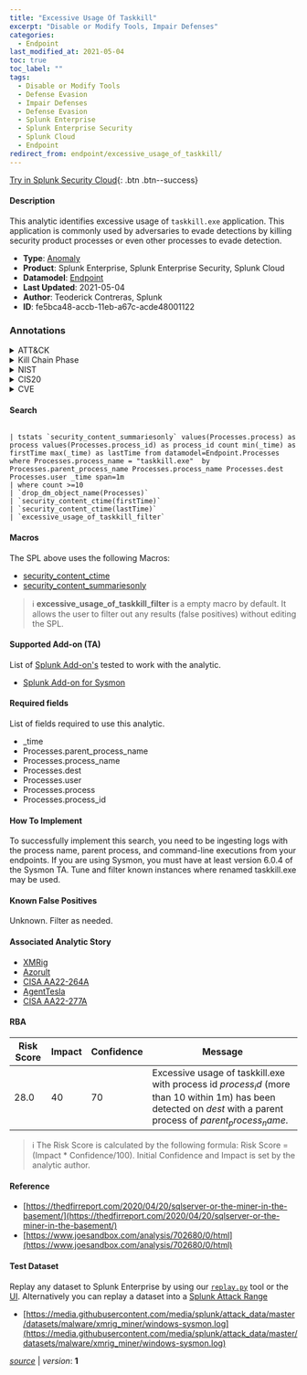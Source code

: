 ```yaml
---
title: "Excessive Usage Of Taskkill"
excerpt: "Disable or Modify Tools, Impair Defenses"
categories:
  - Endpoint
last_modified_at: 2021-05-04
toc: true
toc_label: ""
tags:
  - Disable or Modify Tools
  - Defense Evasion
  - Impair Defenses
  - Defense Evasion
  - Splunk Enterprise
  - Splunk Enterprise Security
  - Splunk Cloud
  - Endpoint
redirect_from: endpoint/excessive_usage_of_taskkill/
---
```




[Try in Splunk Security Cloud](https://www.splunk.com/en_us/cyber-security.html){: .btn .btn--success}

#### Description

This analytic identifies excessive usage of `taskkill.exe` application. This application is commonly used by adversaries to evade detections by killing security product processes or even other processes to evade detection.

- **Type**: [Anomaly](https://github.com/splunk/security_content/wiki/Detection-Analytic-Types)
- **Product**: Splunk Enterprise, Splunk Enterprise Security, Splunk Cloud
- **Datamodel**: [Endpoint](https://docs.splunk.com/Documentation/CIM/latest/User/Endpoint)
- **Last Updated**: 2021-05-04
- **Author**: Teoderick Contreras, Splunk
- **ID**: fe5bca48-accb-11eb-a67c-acde48001122

### Annotations
<details>
  <summary>ATT&CK</summary>

<div markdown="1">

#### [ATT&CK](https://attack.mitre.org/)

| ID          | Technique   | Tactic         |
| ----------- | ----------- |--------------- |
| [T1562.001](https://attack.mitre.org/techniques/T1562/001/) | Disable or Modify Tools | Defense Evasion |

| [T1562](https://attack.mitre.org/techniques/T1562/) | Impair Defenses | Defense Evasion |

</div>
</details>


<details>
  <summary>Kill Chain Phase</summary>

<div markdown="1">

* Exploitation


</div>
</details>


<details>
  <summary>NIST</summary>

<div markdown="1">



</div>
</details>

<details>
  <summary>CIS20</summary>

<div markdown="1">



</div>
</details>

<details>
  <summary>CVE</summary>

<div markdown="1">


</div>
</details>


#### Search

```

| tstats `security_content_summariesonly` values(Processes.process) as process values(Processes.process_id) as process_id count min(_time) as firstTime max(_time) as lastTime from datamodel=Endpoint.Processes where Processes.process_name = "taskkill.exe"  by Processes.parent_process_name Processes.process_name Processes.dest Processes.user _time span=1m 
| where count >=10 
| `drop_dm_object_name(Processes)` 
| `security_content_ctime(firstTime)` 
| `security_content_ctime(lastTime)` 
| `excessive_usage_of_taskkill_filter`
```

#### Macros
The SPL above uses the following Macros:
* [security_content_ctime](https://github.com/splunk/security_content/blob/develop/macros/security_content_ctime.yml)
* [security_content_summariesonly](https://github.com/splunk/security_content/blob/develop/macros/security_content_summariesonly.yml)

> :information_source:
> **excessive_usage_of_taskkill_filter** is a empty macro by default. It allows the user to filter out any results (false positives) without editing the SPL.


#### Supported Add-on (TA)
List of [Splunk Add-on's](https://docs.splunk.com/Documentation/AddOns/released/Overview/AboutSplunkadd-ons) tested to work with the analytic.

* [Splunk Add-on for Sysmon](https://splunkbase.splunk.com/app/5709)


#### Required fields
List of fields required to use this analytic.
* _time
* Processes.parent_process_name
* Processes.process_name
* Processes.dest
* Processes.user
* Processes.process
* Processes.process_id



#### How To Implement
To successfully implement this search, you need to be ingesting logs with the process name, parent process, and command-line executions from your endpoints. If you are using Sysmon, you must have at least version 6.0.4 of the Sysmon TA. Tune and filter known instances where renamed taskkill.exe may be used.
#### Known False Positives
Unknown. Filter as needed.

#### Associated Analytic Story
* [XMRig](/stories/xmrig)
* [Azorult](/stories/azorult)
* [CISA AA22-264A](/stories/cisa_aa22-264a)
* [AgentTesla](/stories/agenttesla)
* [CISA AA22-277A](/stories/cisa_aa22-277a)




#### RBA

| Risk Score  | Impact      | Confidence   | Message      |
| ----------- | ----------- |--------------|--------------|
| 28.0 | 40 | 70 | Excessive usage  of taskkill.exe with process id $process_id$ (more than 10 within 1m) has been detected on $dest$ with a parent process of $parent_process_name$. |


> :information_source:
> The Risk Score is calculated by the following formula: Risk Score = (Impact * Confidence/100). Initial Confidence and Impact is set by the analytic author.


#### Reference

* [https://thedfirreport.com/2020/04/20/sqlserver-or-the-miner-in-the-basement/](https://thedfirreport.com/2020/04/20/sqlserver-or-the-miner-in-the-basement/)
* [https://www.joesandbox.com/analysis/702680/0/html](https://www.joesandbox.com/analysis/702680/0/html)



#### Test Dataset
Replay any dataset to Splunk Enterprise by using our [`replay.py`](https://github.com/splunk/attack_data#using-replaypy) tool or the [UI](https://github.com/splunk/attack_data#using-ui).
Alternatively you can replay a dataset into a [Splunk Attack Range](https://github.com/splunk/attack_range#replay-dumps-into-attack-range-splunk-server)

* [https://media.githubusercontent.com/media/splunk/attack_data/master/datasets/malware/xmrig_miner/windows-sysmon.log](https://media.githubusercontent.com/media/splunk/attack_data/master/datasets/malware/xmrig_miner/windows-sysmon.log)



[*source*](https://github.com/splunk/security_content/tree/develop/detections/endpoint/excessive_usage_of_taskkill.yml) \| *version*: **1**